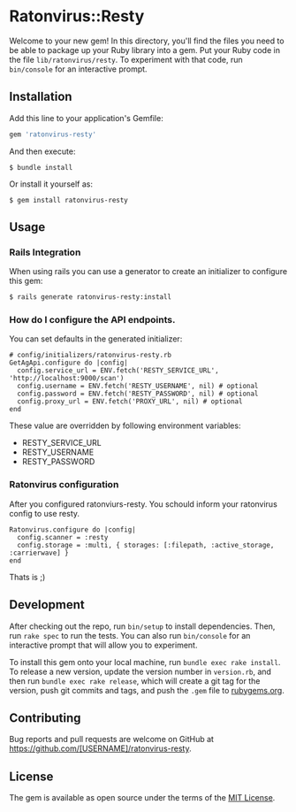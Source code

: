 # Ratonvirus::Resty

Welcome to your new gem! In this directory, you'll find the files you need to be able to package up your Ruby library into a gem. Put your Ruby code in the file `lib/ratonvirus/resty`. To experiment with that code, run `bin/console` for an interactive prompt.


## Installation

Add this line to your application's Gemfile:

```ruby
gem 'ratonvirus-resty'
```

And then execute:

    $ bundle install

Or install it yourself as:

    $ gem install ratonvirus-resty

## Usage

### Rails Integration
When using rails you can use a generator to create an initializer to configure
this gem:

```bash
$ rails generate ratonvirus-resty:install
```

### How do I configure the API endpoints.

You can set defaults in the generated initializer:

    # config/initializers/ratonvirus-resty.rb
    GetAgApi.configure do |config|
      config.service_url = ENV.fetch('RESTY_SERVICE_URL', 'http://localhost:9000/scan')
      config.username = ENV.fetch('RESTY_USERNAME', nil) # optional
      config.password = ENV.fetch('RESTY_PASSWORD', nil) # optional
      config.proxy_url = ENV.fetch('PROXY_URL', nil) # optional
    end

These value are overridden by following environment variables:

* RESTY_SERVICE_URL
* RESTY_USERNAME
* RESTY_PASSWORD

### Ratonvirus configuration

After you configured ratonviurs-resty. You schould inform your ratonvirus config to use resty. 

    Ratonvirus.configure do |config|
      config.scanner = :resty
      config.storage = :multi, { storages: [:filepath, :active_storage, :carrierwave] }
    end

Thats is ;)

## Development

After checking out the repo, run `bin/setup` to install dependencies. Then, run `rake spec` to run the tests. You can also run `bin/console` for an interactive prompt that will allow you to experiment.

To install this gem onto your local machine, run `bundle exec rake install`. To release a new version, update the version number in `version.rb`, and then run `bundle exec rake release`, which will create a git tag for the version, push git commits and tags, and push the `.gem` file to [rubygems.org](https://rubygems.org).

## Contributing

Bug reports and pull requests are welcome on GitHub at https://github.com/[USERNAME]/ratonvirus-resty.


## License

The gem is available as open source under the terms of the [MIT License](https://opensource.org/licenses/MIT).
